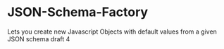 JSON-Schema-Factory
===================

Lets you create new Javascript Objects with default values from a given JSON schema draft 4
